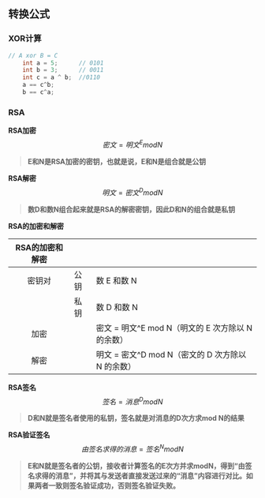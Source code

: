 ## 转换公式
### XOR计算
```  c
// A xor B = C
    int a = 5;      // 0101
    int b = 3;      // 0011
    int c = a ^ b;  //0110
    a == c^b;
    b == c^a;

```
### RSA
**RSA加密**
$$
密文={明文}^Emod N
$$
>**E和N是RSA加密的密钥，也就是说，E和N是组合就是公钥**
>



**RSA解密**
$$
明文={密文}^Dmod N
$$
>**数D和数N组合起来就是RSA的解密密钥，因此D和N的组合就是私钥**

**RSA的加密和解密**

| RSA的加密和解密 |      |                                                   |
| :-------------: | ---- | ------------------------------------------------- |
|     密钥对      | 公钥 | 数 E 和数 N                                       |
|                 | 私钥 | 数 D 和数 N                                       |
|      加密       |      | 密文 = 明文^E mod N（明文的 E 次方除以 N 的余数） |
|      解密       |      | 明文 = 密文^D mod N（密文的 D 次方除以 N 的余数） |



**RSA签名**
$$
签名={消息}^Dmod N
$$
> **D和N就是签名者使用的私钥，签名就是对消息的D次方求mod N的结果**
> 

**RSA验证签名**
$$
由签名求得的消息={签名}^Nmod N
$$
> **E和N就是签名者的公钥，接收者计算签名的E次方并求modN，得到“由签名求得的消息”，并将其与发送者直接发送过来的“消息”内容进行对比。如果两者一致则签名验证成功，否则签名验证失败。**

